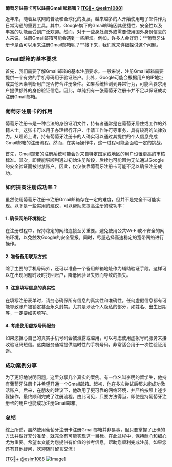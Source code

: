 **葡萄牙註冊卡可以註冊Gmail郵箱嗎？[[TG💪+ @esim1088](https://t.me/s/esim1088)]**

近年来，随着互联网的普及和全球化的发展，越来越多的人开始使用电子邮件作为日常沟通的重要工具。其中，Google旗下的Gmail邮箱因其便捷性、安全性以及丰富的功能而受到广泛欢迎。然而，对于一些身处海外或需要使用国外身份信息的人来说，注册Gmail邮箱可能会遇到一些麻烦。例如，许多人会好奇：**葡萄牙注册卡是否可以用来注册Gmail邮箱呢？**接下来，我们就来详细探讨这个问题。

### Gmail邮箱的基本要求

首先，我们需要了解Gmail邮箱的基本注册要求。一般来说，注册Gmail邮箱需要提供一个有效的手机号码用于验证账户。此外，Google可能会根据用户的IP地址或其他因素判断用户是否符合注册条件。如果系统检测到异常行为，可能会要求用户提供额外的身份验证信息。因此，单纯拥有一张葡萄牙注册卡并不足以保证成功注册Gmail邮箱。

### 葡萄牙注册卡的作用

葡萄牙注册卡是一种合法的身份证明文件，持有者通常是在葡萄牙居住或工作的外籍人士。这张卡可以用于办理银行开户、申请工作许可等事务，具有较高的法律效力。从理论上讲，持有葡萄牙注册卡的人确实可以通过其提供的个人信息完成Gmail邮箱的注册流程。然而，在实际操作中，这一过程可能会面临一定的挑战。

首先，Gmail邮箱的注册系统可能会对来自特定国家或地区的用户设置更高的审核标准。其次，即使能够顺利通过初始注册阶段，后续也可能因为无法通过Google的安全验证而被封禁账户。因此，仅仅依靠葡萄牙注册卡可能不足以确保注册成功。

### 如何提高注册成功率？

虽然使用葡萄牙注册卡注册Gmail邮箱存在一定的难度，但并不是完全不可能实现。以下是一些实用的建议，可以帮助您提高注册的成功率：

#### 1. 确保网络环境稳定
在注册过程中，保持稳定的网络连接至关重要。避免使用公共Wi-Fi或不安全的网络环境，以免触发Google的安全警报。同时，尽量选择高速稳定的宽带网络进行操作。

#### 2. 准备备用联系方式
除了主要的手机号码外，还可以准备一个备用邮箱地址作为辅助验证手段。这样可以在出现问题时及时找回账户，降低因验证失败而导致的损失。

#### 3. 注意填写信息的真实性
在填写注册表单时，请务必确保所有信息的真实性和准确性。任何虚假信息都有可能导致账户被锁定甚至永久封禁。尤其是涉及个人隐私的部分，如姓名、出生日期等，一定要如实填写。

#### 4. 考虑使用虚拟号码服务
如果您担心自己的真实手机号码会被泄露或滥用，可以考虑使用虚拟号码服务来接收验证码短信。这类服务通常提供临时性的手机号码，非常适合用于一次性验证用途。

### 成功案例分享

为了更好地说明问题，这里分享几个真实的案例。有一位名叫李明的留学生，他持有葡萄牙注册卡并希望开通一个Gmail邮箱。起初，他在多次尝试后都未能成功激活账户。后来，在朋友的建议下，他改用了更可靠的网络环境，并严格按照上述步骤操作，最终顺利完成了注册流程。由此可见，只要方法得当，即使是持葡萄牙注册卡的用户也能成功注册Gmail邮箱。

### 总结

综上所述，虽然使用葡萄牙注册卡注册Gmail邮箱并非易事，但只要掌握了正确的方法并做好充分准备，就完全有可能实现这一目标。在此过程中，保持耐心和细心尤为重要。希望本文能为您提供有价值的参考信息，帮助您顺利完成注册。如果您还有其他疑问，欢迎随时留言交流！

[[TG💪+ @esim1088](https://t.me/s/esim1088) ![Image](https://i.postimg.cc/4NQfJmqS/Snipaste-2025-05-13-00-14-12.png)]